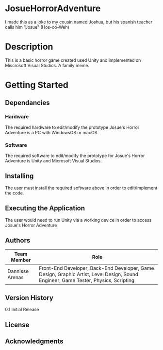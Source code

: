 # JosueHorrorAdventure
I made this as a joke to my cousin named Joshua, but his spanish teacher calls him "Josue" (Hos-oo-Weh)

# Description
This is a basic horror game created used Unity and implemented on Miscrosoft Visual Studios. A family meme.

# Getting Started 
## Dependancies ##
### Hardware ###
The required hardware to edit/modify the prototype Josue's Horror Adventure is a PC with WindowsOS or macOS. 

### Software ###
The required software to edit/modify the prototype for Josue's Horror Adventure is Unity and Microsoft Visual Studios.

## Installing
The user must install the required software above in order to edit/implement the code.

## Executing the Application
The user would need to run Unity via a working device in order to access Josue's Horror Adventure

## Authors
Team Member  | Role
------------- | -------------
Dannisse Arenas  | Front-End Developer, Back-End Developer, Game Design, Graphic Artist, Level Design, Sound Engineer, Game Tester, Physics, Scripting

## Version History
0.1 Initial Release

## License


## Acknowledgments

